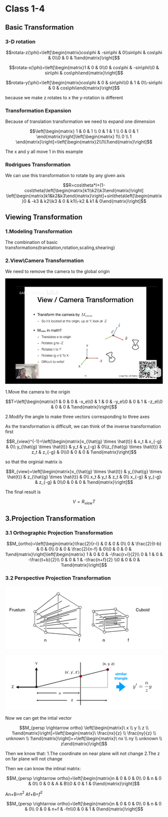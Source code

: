 # Class 1-4

## Basic Transformation

### 3-D rotation

$$rotata-z(\phi)=\left[\begin{matrix}cos\phi & -sin\phi & 0\\sin\phi & cos\phi & 0\\0 & 0 & 1\end{matrix}\right]$$

$$rotata-x(\phi)=\left[\begin{matrix}1 & 0 & 0\\0 & cos\phi & -sin\phi\\0 & sin\phi & cos\phi\end{matrix}\right]$$

$$rotata-y(\phi)=\left[\begin{matrix}cos\phi & 0 & sin\phi\\0 & 1 & 0\\-sin\phi & 0 & cos\phi\end{matrix}\right]$$

because we make z rotates to x the y-rotation is different

### Transformation Expansion

Because of translation transformation we need to expand one dimension

$$\left[\begin{matrix} 1 & 0 & 1 \\ 0 & 1 & 1 \\ 0 & 0 & 1 \end{matrix}\right]\left[\begin{matrix} 1\\ 0 \\ 1 \end{matrix}\right]=\left[\begin{matrix}2\\1\\1\end{matrix}\right]$$

The x and y all move 1 in this example

### Rodrigues Transformation

We can use this transformation to rotate by any given axis

$$R=cos\theta*I+(1-cos\theta)\left[\begin{matrix}k1\\k2\\k3\end{matrix}\right] \left[\begin{matrix}k1&k2&k3\end{matrix}\right]+sin\theta\left[\begin{matrix}0 & -k3 & k2\\k3 & 0 & k1\\-k2 & k1 & 0\end{matrix}\right]$$
## Viewing Transformation

### 1.Modeling Transformation

The combination of basic transformations(translation,rotation,scaling,shearing)

### 2.View\Camera Transformation

We need to remove the camera to the global origin

![Carol](Camera.png)

1.Move the camera to the origin

$$T=\left[\begin{matrix}1 & 0 & 0 & -x_e\\0 & 1 & 0 & -y_e\\0 & 0 & 1 & -z_e\\0 & 0 & 0 & 1\end{matrix}\right]$$

2.Modify the angle to make three vectors corresponding to three axes

As the transformation is difficult, we can think of the inverse transformation first

$$R_{view}^{-1}=\left[\begin{matrix}x_{\hat{g} \times \hat{t}} & x_t & x_{-g} & 0\\ y_{\hat{g} \times \hat{t}} & y_t & y_{-g} & 0\\z_{\hat{g} \times \hat{t}} & z_t & z_{-g} & 0\\0 & 0 & 0 & 1\end{matrix}\right]$$

so that the orginial matrix is

$$R_{view}=\left[\begin{matrix}x_{\hat{g} \times \hat{t}} & y_{\hat{g} \times \hat{t}} & z_{\hat{g} \times \hat{t}} & 0\\  x_t & y_t & z_t & 0\\ x_{-g} & y_{-g} & z_{-g} & 0\\0 & 0 & 0 & 1\end{matrix}\right]$$

The final result is

$$V=R_{view}T$$

## 3.Projection Transformation

### 3.1 Orthographic Projection Transformation

$$M_{ortho}=\left[\begin{matrix}\frac{2}{r-l} & 0 & 0 & 0\\ 0 & \frac{2}{t-b} & 0 & 0\\ 0 & 0 & \frac{2}{n-f} & 0\\0 & 0 & 0 & 1\end{matrix}\right]\left[\begin{matrix} 1 & 0 & 0 & -\frac{r+l}{2}\\ 0 & 1 & 0 & -\frac{t+b}{2}\\ 0 & 0 & 1 & -\frac{n+f}{2} \\0 & 0 & 0 & 1\end{matrix}\right]$$

### 3.2 Perspective Projection Transformation

![Carol](Transform.png)

![Carol](Perspective.png)

Now we can get the intial  vector

$$M_{persp \rightarrow ortho} \left[\begin{matrix}\ x \\ y \\ z \\ 1\end{matrix}\right]=\left[\begin{matrix}\ \frac{nx}{z} \\ \frac{ny}{z} \\ unknown \\ 1\end{matrix}\right]==\left[\begin{matrix}\ nx \\ ny \\ unknown \\ z\end{matrix}\right]$$

Then we know that:
1.The coordinate on near plane will not change
2.The z on far plane will not change

Then we can know the intinal matrix:

$$M_{persp \rightarrow ortho}=\left[\begin{matrix}n & 0 & 0 & 0\\ 0 & n & 0 & 0\\ 0 & 0 & A & B\\0 & 0 & 1 & 0\end{matrix}\right]$$

An+B=$n^2$
Af+B=$f^2$

$$M_{persp \rightarrow ortho}=\left[\begin{matrix}n & 0 & 0 & 0\\ 0 & n & 0 & 0\\ 0 & 0 & n+f & -fn\\0 & 0 & 1 & 0\end{matrix}\right]$$

